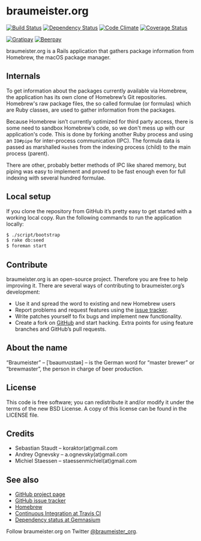 braumeister.org
===============

[![Build Status](https://secure.travis-ci.org/koraktor/braumeister.org.svg)](http://travis-ci.org/koraktor/braumeister.org)
[![Dependency Status](https://gemnasium.com/koraktor/braumeister.org.svg)](https://gemnasium.com/koraktor/braumeister.org)
[![Code Climate](https://codeclimate.com/github/koraktor/braumeister.org.svg)](https://codeclimate.com/github/koraktor/braumeister.org)
[![Coverage Status](https://img.shields.io/coveralls/koraktor/braumeister.org.svg)](https://coveralls.io/r/koraktor/braumeister.org)

[![Gratipay](https://img.shields.io/gratipay/team/Braumeister.svg)](https://gratipay.org/Braumeister)
[![Beerpay](https://img.shields.io/beerpay/koraktor/braumeister.org.svg)](https://beerpay.io/koraktor/braumeister.org)

braumeister.org is a Rails application that gathers package information from
Homebrew, the macOS package manager.

## Internals

To get information about the packages currently available via Homebrew, the
application has its own clone of Homebrew’s Git repositories. Homebrew's raw
package files, the so called formulae (or formulas) which are Ruby classes, are
used to gather information from the packages.

Because Homebrew isn’t currently optimized for third party access, there is
some need to sandbox Homebrew’s code, so we don't mess up with our
application's code. This is done by forking another Ruby process and using an
`IO#pipe` for inter-process communication (IPC). The formula data is passed as
marshalled `Hash`es from the indexing process (child) to the main process
(parent).

There are other, probably better methods of IPC like shared memory, but piping
was easy to implement and proved to be fast enough even for full indexing with
several hundred formulae.

## Local setup

If you clone the repository from GitHub it’s pretty easy to get started with
a working local copy. Run the following commands to run the application locally:

```bash
$ ./script/bootstrap
$ rake db:seed
$ foreman start
```

## Contribute

braumeister.org is an open-source project. Therefore you are free to help
improving it. There are several ways of contributing to braumeister.org’s
development:

 * Use it and spread the word to existing and new Homebrew users
 * Report problems and request features using the [issue tracker][2].
 * Write patches yourself to fix bugs and implement new functionality.
 * Create a fork on [GitHub][1] and start hacking. Extra points for using
   feature branches and GitHub’s pull requests.

## About the name

“Braumeister” – [ˈbʁaʊmʌɪstəʀ] – is the German word for “master brewer” or
“brewmaster”, the person in charge of beer production.

## License

This code is free software; you can redistribute it and/or modify it under the
terms of the new BSD License. A copy of this license can be found in the
LICENSE file.

## Credits

 * Sebastian Staudt – koraktor(at)gmail.com
 * Andrey Ognevsky – a.ognevsky(at)gmail.com
 * Michiel Staessen – staessenmichiel(at)gmail.com

## See also

 * [GitHub project page][1]
 * [GitHub issue tracker][2]
 * [Homebrew][3]
 * [Continuous Integration at Travis CI][5]
 * [Dependency status at Gemnasium][4]

Follow braumeister.org on Twitter
[@braumeister_org](http://twitter.com/braumeister_org).

 [1]: https://github.com/koraktor/braumeister.org
 [2]: https://github.com/koraktor/braumeister.org/issues
 [3]: https://brew.sh
 [4]: https://gemnasium.com/koraktor/braumeister.org
 [5]: https://travis-ci.org/koraktor/braumeister.org
